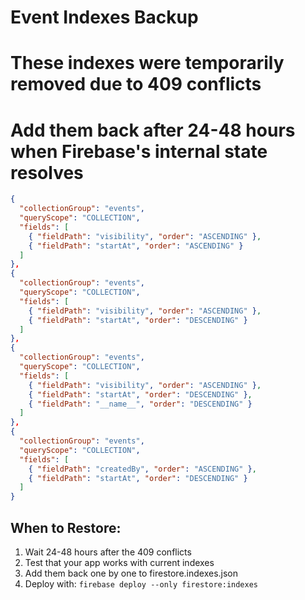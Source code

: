 # Event Indexes Backup
# These indexes were temporarily removed due to 409 conflicts
# Add them back after 24-48 hours when Firebase's internal state resolves

```json
{
  "collectionGroup": "events",
  "queryScope": "COLLECTION",
  "fields": [
    { "fieldPath": "visibility", "order": "ASCENDING" },
    { "fieldPath": "startAt", "order": "ASCENDING" }
  ]
},
{
  "collectionGroup": "events",
  "queryScope": "COLLECTION",
  "fields": [
    { "fieldPath": "visibility", "order": "ASCENDING" },
    { "fieldPath": "startAt", "order": "DESCENDING" }
  ]
},
{
  "collectionGroup": "events",
  "queryScope": "COLLECTION",
  "fields": [
    { "fieldPath": "visibility", "order": "ASCENDING" },
    { "fieldPath": "startAt", "order": "DESCENDING" },
    { "fieldPath": "__name__", "order": "DESCENDING" }
  ]
},
{
  "collectionGroup": "events",
  "queryScope": "COLLECTION",
  "fields": [
    { "fieldPath": "createdBy", "order": "ASCENDING" },
    { "fieldPath": "startAt", "order": "DESCENDING" }
  ]
}
```

## When to Restore:
1. Wait 24-48 hours after the 409 conflicts
2. Test that your app works with current indexes
3. Add them back one by one to firestore.indexes.json
4. Deploy with: `firebase deploy --only firestore:indexes`

